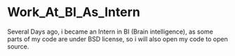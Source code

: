 # Work_At_BI_As_Intern
Several Days ago, i became an Intern in BI (Brain intelligence), as some parts of my code are under BSD license, so i will also open my code to open source.  
